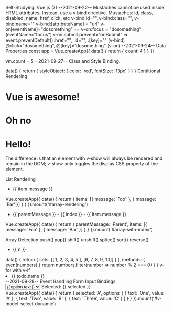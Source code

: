 Self-Studying:   Vue.js (3)
--2021-09-22--
Mustaches cannot be used inside HTML attributes. Instead, use a v-bind directive.
Mustaches: id, class, disabled, name, href, click, etc
v-bind:id="", v-bind:class="", v-bind:name=""
v-bind:[attributeName] = "url"
v-on[eventName]="dosomething"    ==    v-on:focus = "dosomething" (eventName="focus")
v-on:submit.prevent="onSubmit"    =>       event.preventDefault()
:href="", :id="", :[key]="" (v-bind)
@click="dosomething", @[key]="dosomething"  (v-on)
--2021-09-24--
Data Properties
const app = Vue.createApp({
  data() {
    return { count: 4 }
  }
})

vm.count = 5
--2021-09-27--
Class and Style Binding.
<div
  class="static"
  :class="{ active: isActive, 'text-danger': hasError }"
></div>
<div :class="[isActive ? activeClass : '', errorClass]"></div>

<div :style="styleObject"></div>
data() {
  return {
    styleObject: {
      color: 'red',
      fontSize: '13px'
    }
  }
}
Contitional Rendering
<h1 v-if="awesome">Vue is awesome!</h1>
<h1 v-else>Oh no</h1>

<h1 v-show="ok">Hello!</h1>
The difference is that an element with v-show will always be rendered and remain in the DOM; v-show only toggles the display CSS property of the element.

List Rendering
<ul id="array-rendering">
  <li v-for="item in items">
    {{ item.message }}
  </li>
</ul>
Vue.createApp({
  data() {
    return {
      items: [{ message: 'Foo' }, { message: 'Bar' }]
    }
  }
}).mount('#array-rendering')

<ul id="array-with-index">
  <li v-for="(item, index) in items">
    {{ parentMessage }} - {{ index }} - {{ item.message }}
  </li>
</ul>
Vue.createApp({
  data() {
    return {
      parentMessage: 'Parent',
      items: [{ message: 'Foo' }, { message: 'Bar' }]
    }
  }
}).mount('#array-with-index')

Array Detection
push()
pop()
shift()
unshift()
splice()
sort()
reverse()

<ul v-for="numbers in sets">
  <li v-for="n in even(numbers)" :key="n">{{ n }}</li>
</ul>
data() {
  return {
    sets: [[ 1, 2, 3, 4, 5 ], [6, 7, 8, 9, 10]]
  }
},
methods: {
  even(numbers) {
    return numbers.filter(number => number % 2 === 0)
  }
}
v-for with v-if
<li v-for="todo in todos" v-if="!todo.isComplete">
  {{ todo.name }}
</li>

<template v-for="todo in todos" :key="todo.name">
  <li v-if="!todo.isComplete">
    {{ todo.name }}
  </li>
</template>
--2021-09-28--
Event Handling
Form Input Bindings
<div id="v-model-select-dynamic" class="demo">
  <select v-model="selected">
    <option v-for="option in options" :value="option.value">
      {{ option.text }}
    </option>
  </select>
  <span>Selected: {{ selected }}</span>
</div>
Vue.createApp({
  data() {
    return {
      selected: 'A',
      options: [
        { text: 'One', value: 'A' },
        { text: 'Two', value: 'B' },
        { text: 'Three', value: 'C' }
      ]
    }
  }
}).mount('#v-model-select-dynamic')
